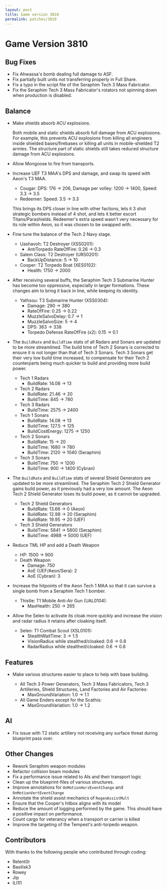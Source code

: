 ```yaml
---
layout: post
title: Game version 3810
permalink: patches/3810
---
```


# Game Version 3810

## Bug Fixes

- Fix Ahwassa's bomb dealing full damage to ASF.
- Fix partially built units not transferring properly in Full Share.
- Fix a typo in the script file of the Seraphim Tech 3 Mass Fabricator.
- Fix the Seraphim Tech 3 Mass Fabricator's rotators not spinning down when production is disabled.

## Balance

- Make shields absorb ACU explosions.

  Both mobile and static shields absorb full damage from ACU explosions. For example, this prevents ACU explosions from killing all engineers inside shielded bases/firebases or killing all units in mobile-shielded T2 armies.
  The structure part of static shields still takes reduced structure damage from ACU explosions.

- Allow Mongoose to fire from transports.

- Increase UEF T3 MAA's DPS and damage, and swap its speed with Aeon's T3 MAA.

  - Cougar: DPS: 176 -> 206, Damage per volley: 1200 -> 1400, Speed: 3.3 -> 3.5
  - Redeemer: Speed: 3.5 -> 3.3

  This brings its DPS closer in line with other factions, lets it 3 shot strategic bombers instead of 4 shot, and lets it better escort Titans/Parashields.
  Redeemer's extra speed wasn't very necessary for its role within Aeon, so it was chosen to be swapped with.

- Fine tune the balance of the Tech 2 Navy stage.

  - Uashavoh: T2 Destroyer (XSS0201):
    - AntiTorpedo RateOfFire: 0.26 -> 0.3
  - Salem Class: T2 Destroyer (URS0201):
    - BackUpDistance: 5 -> 10
  - Cooper: T2 Torpedo Boat (XES0102):
    - Health: 1750 -> 2000

- After receiving several buffs, the Seraphim Tech 3 Submarine Hunter has become too oppressive, especially in larger formations. These changes aim to bring it back in line, while keeping its identity.

  - Yathsou: T3 Submarine Hunter (XSS0304):
    - Damage: 290 -> 380
    - RateOfFire: 0.25 -> 0.22
    - MuzzleSalvoDelay: 0.7 -> 1
    - MuzzleSalvoSize: 5 -> 4
    - DPS: 363 -> 338
    - Torpedo Defense RateOfFire (x2): 0.15 -> 0.1

- The `BuildRate` and `BuildTime` stats of all Radars and Sonars are updated to be more streamlined. The build time of Tech 2 Sonars is corrected to ensure it is not longer than that of Tech 3 Sonars. Tech 3 Sonars get their very low build time increased, to compensate for their Tech 2 counterparts being much quicker to build and providing more build power.

  - Tech 1 Radars
    - BuildRate: 14.08 -> 13
  - Tech 2 Radars
    - BuildRate: 21.46 -> 20
    - BuildTime: 845 -> 780
  - Tech 3 Radars
    - BuildTime: 2575 -> 2400
  - Tech 1 Sonars
    - BuildRate: 14.08 -> 13
    - BuildTime: 127.5 -> 125
    - BuildCostEnergy: 1275 -> 1250
  - Tech 2 Sonars
    - BuildRate: 15 -> 20
    - BuildTime: 1680 -> 780
    - BuildTime: 2120 -> 1040 (Seraphim)
  - Tech 3 Sonars
    - BuildTime: 750 -> 1200
    - BuildTime: 900 -> 1400 (Cybran)

- The `BuildRate` and `BuildTime` stats of several Shield Generators are updated to be more streamlined. The Seraphim Tech 2 Shield Generator gains build power, as it previously had a very low amount. The Aeon Tech 2 Shield Generator loses its build power, as it cannot be upgraded.

  - Tech 2 Shield Generators
    - BuildRate: 13.66 -> 0 (Aeon)
    - BuildRate: 12.98 -> 20 (Seraphim)
    - BuildRate: 19.95 -> 20 (UEF)
  - Tech 3 Shield Generators
    - BuildTime: 5841 -> 5800 (Seraphim)
    - BuildTime: 4988 -> 5000 (UEF)

- Reduce TML HP and add a Death Weapon

  - HP: 1500 -> 900
  - Death Weapon
    - Damage: 750
    - AoE (UEF/Aeon/Sera): 2
    - AoE (Cybran): 3

- Increase the hitpoints of the Aeon Tech 1 MAA so that it can survive a single bomb from a Seraphim Tech 1 bomber.

  - Thistle: T1 Mobile Anti-Air Gun (UAL0104):
    - MaxHealth: 250 -> 265

- Allow the Selen to activate its cloak more quickly and increase the vision and radar radius it retains after cloaking itself.
  - Selen: T1 Combat Scout (XSL0101):
    - StealthWaitTime: 3 -> 1.5
    - VisionRadius while stealthed/cloaked: 0.6 -> 0.8
    - RadarRadius while stealthed/cloaked: 0.6 -> 0.8

## Features

- Make various structures easier to place to help with base building.

  - All Tech 3 Power Generators, Tech 3 Mass Fabricators, Tech 3 Artilleries, Shield Structures, Land Factories and Air Factories:
    - MaxGroundVariation: 1.0 -> 1.1
  - All Game Enders except for the Scathis:
    - MaxGroundVariation: 1.0 -> 1.2

## AI

- Fix issue with T2 static artillery not receiving any surface threat during blueprint pass over.

## Other Changes

- Rework Seraphim weapon modules
- Refactor collision beam modules
- Fix a performance issue related to AIs and their transport logic
- Clean up the blueprint-files of various structures.
- Improve annotations for `OnMotionHorzEventChange` and `OnMotionVertEventChange`
- Annotate the shield assist mechanics of `RegenAssistMult`
- Ensure that the Cooper's hitbox aligns with its model
- Reduce the amount of logging performed by the game. This should have a positive impact on performance.
- Count cargo for veterancy when a transport or carrier is killed
- Improve the targeting of the Tempest's anti-torpedo weapon.

## Contributors

With thanks to the following people who contributed through coding:

- Relent0r
- Basilisk3
- Rowey
- Jip
- lLl1l1
